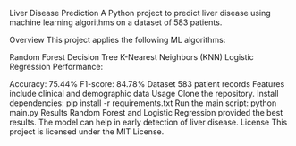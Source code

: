 Liver Disease Prediction
A Python project to predict liver disease using machine learning algorithms on a dataset of 583 patients.

Overview
This project applies the following ML algorithms:

Random Forest
Decision Tree
K-Nearest Neighbors (KNN)
Logistic Regression
Performance:

Accuracy: 75.44%
F1-score: 84.78%
Dataset
583 patient records
Features include clinical and demographic data
Usage
Clone the repository.
Install dependencies:
pip install -r requirements.txt
Run the main script:
python main.py
Results
Random Forest and Logistic Regression provided the best results.
The model can help in early detection of liver disease.
License
This project is licensed under the MIT License.
